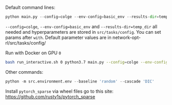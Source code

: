 Default command lines:

```python
python main.py --config=colge --env-config=basic_env --results-dir=temp_dir with lr=1e-4
```

`--config=colge`, `--env-config=basic_env` and `--results-dir=temp_dir` all needed and hyperparameters are stored in `src/tasks/config`. You can set params after `with`.
Default parameter values are in network-opt-rl/src/tasks/config/

Run with Docker on GPU `0`

```bash
bash run_interactive.sh 0 python3.7 main.py --config=colge --env-config=basic_env --results-dir=temp_dir with lr=1e-4
```

Other commands:
```python
python -m src.environment.env --baseline 'random' --cascade 'DIC'
```

Install `pytorch_sparse` via wheel files go to this site: https://github.com/rusty1s/pytorch_sparse

